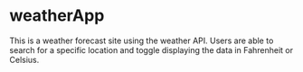 # weatherApp
This is a weather forecast site using the weather API. Users are able to search for a specific location and toggle displaying the data in Fahrenheit or Celsius.
